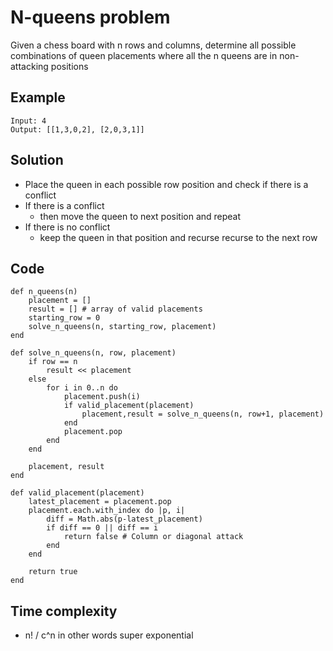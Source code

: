 # N-queens problem
Given a chess board with n rows and columns, determine all possible combinations of queen
placements where all the n queens are in non-attacking positions

## Example
```
Input: 4
Output: [[1,3,0,2], [2,0,3,1]]
```

## Solution
- Place the queen in each possible row position and check if there is a conflict
- If there is a conflict
    - then move the queen to next position and repeat
- If there is no conflict
    - keep the queen in that position and recurse recurse to the next row

## Code
```
def n_queens(n)
    placement = []
    result = [] # array of valid placements
    starting_row = 0
    solve_n_queens(n, starting_row, placement)
end

def solve_n_queens(n, row, placement)
    if row == n
        result << placement
    else
        for i in 0..n do
            placement.push(i)
            if valid_placement(placement)
                placement,result = solve_n_queens(n, row+1, placement)
            end
            placement.pop
        end
    end

    placement, result
end

def valid_placement(placement)
    latest_placement = placement.pop
    placement.each.with_index do |p, i|
        diff = Math.abs(p-latest_placement)
        if diff == 0 || diff == i
            return false # Column or diagonal attack
        end
    end

    return true
end
```

## Time complexity
- n! / c^n in other words super exponential
